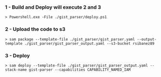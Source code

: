 ### 1 - Build and Deploy will execute 2 and 3
```
> Powershell.exe -File ./gist_parser/deploy.ps1
```

### 2 - Upload the code to s3
```
> sam package --template-file ./gist_parser/gist_parser.yaml --output-template ./gist_parser/gist_parser_output.yaml --s3-bucket rsibanez89
```

### 3 - Deploy
```
> sam deploy --template-file ./gist_parser/gist_parser_output.yaml --stack-name gist-parser --capabilities CAPABILITY_NAMED_IAM
```